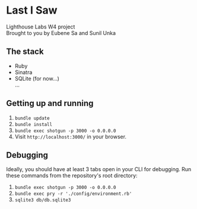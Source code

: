 # Last I Saw

Lighthouse Labs W4 project  
Brought to you by Eubene Sa and Sunil Unka

## The stack

* Ruby
* Sinatra
* SQLite (for now...)  
...

## Getting up and running

1. `bundle update`
2. `bundle install`
3. `bundle exec shotgun -p 3000 -o 0.0.0.0`
4. Visit `http://localhost:3000/` in your browser.

## Debugging

Ideally, you should have at least 3 tabs open in your CLI for debugging. Run these commands from the repository's root directory:  
1. `bundle exec shotgun -p 3000 -o 0.0.0.0`  
2. `bundle exec pry -r './config/environment.rb'`  
3. `sqlite3 db/db.sqlite3`  
